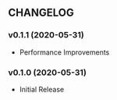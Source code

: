 ## CHANGELOG

### v0.1.1 (2020-05-31)

* Performance Improvements

### v0.1.0 (2020-05-31)

* Initial Release
